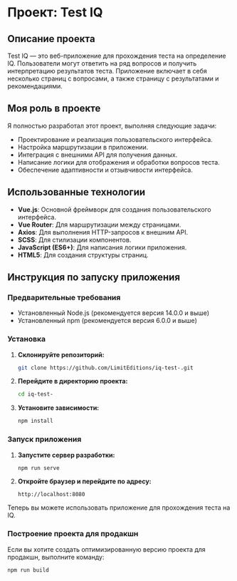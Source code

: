 # Проект: Test IQ

## Описание проекта

Test IQ — это веб-приложение для прохождения теста на определение IQ. Пользователи могут ответить на ряд вопросов и получить интерпретацию результатов теста. Приложение включает в себя несколько страниц с вопросами, а также страницу с результатами и рекомендациями.

## Моя роль в проекте

Я полностью разработал этот проект, выполняя следующие задачи:
- Проектирование и реализация пользовательского интерфейса.
- Настройка маршрутизации в приложении.
- Интеграция с внешними API для получения данных.
- Написание логики для отображения и обработки вопросов теста.
- Обеспечение адаптивности и отзывчивости интерфейса.

## Использованные технологии

- **Vue.js**: Основной фреймворк для создания пользовательского интерфейса.
- **Vue Router**: Для маршрутизации между страницами.
- **Axios**: Для выполнения HTTP-запросов к внешним API.
- **SCSS**: Для стилизации компонентов.
- **JavaScript (ES6+)**: Для написания логики приложения.
- **HTML5**: Для создания структуры страниц.

## Инструкция по запуску приложения

### Предварительные требования

- Установленный Node.js (рекомендуется версия 14.0.0 и выше)
- Установленный npm (рекомендуется версия 6.0.0 и выше)

### Установка

1. **Склонируйте репозиторий:**

    ```bash
    git clone https://github.com/LimitEditions/iq-test-.git
    ```

2. **Перейдите в директорию проекта:**

    ```bash
    cd iq-test-
    ```

3. **Установите зависимости:**

    ```bash
    npm install
    ```

### Запуск приложения

1. **Запустите сервер разработки:**

    ```bash
    npm run serve
    ```

2. **Откройте браузер и перейдите по адресу:**

    ```
    http://localhost:8080
    ```

Теперь вы можете использовать приложение для прохождения теста на IQ.

### Построение проекта для продакшн

Если вы хотите создать оптимизированную версию проекта для продакшн, выполните команду:

```bash
npm run build
